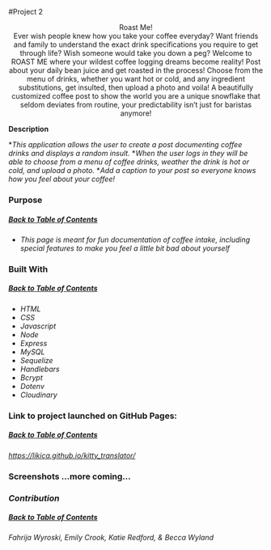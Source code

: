 #Project 2

<p align="center" width="100%">
Roast Me!
<br>
Ever wish people knew how you take your coffee everyday? Want friends and family to understand the exact drink specifications you require to get through life? Wish someone would take you down a peg? Welcome to ROAST ME where your wildest coffee logging dreams become reality! Post about your daily bean juice and get roasted in the process! Choose from the menu of drinks, whether you want hot or cold, and any ingredient substitutions, get insulted, then upload a photo and voila! A beautifully customized coffee post to show the world you are a unique snowflake that seldom deviates from routine, your predictability isn’t just for baristas anymore!

**Description**

*_This application allows the user to create a post documenting coffee drinks and displays a random insult._
*_When the user logs in they will be able to choose from a menu of coffee drinks, weather the drink is hot or cold, and upload a photo._
*_Add a caption to your post so everyone knows how you feel about your coffee!_

### **Purpose**
##### [Back to Table of Contents](#Table-of-Contents)
* _This page is meant for fun documentation of coffee intake, including special features to make you feel a little bit bad about yourself_


### **Built With**
 ##### [Back to Table of Contents](#Table-of-Contents)

* _HTML_
* _CSS_
* _Javascript_
* _Node_
* _Express_
* _MySQL_
* _Sequelize_
* _Handlebars_
* _Bcrypt_
* _Dotenv_
* _Cloudinary_





### **Link to project launched on GitHub Pages:**
##### [Back to Table of Contents](#Table-of-Contents)
*https://likica.github.io/kitty_translator/*

### **Screenshots ...more coming...**
<!-- <h3 align="center" width="100%">
 <br>1. Landing Page</br>
<p align="center" width="100%">
    <img src="./assets/images/landing_pg.png" width="40%"/>
</p>
2. Random image of a cat
<p align="center" width="100%">
    <img src="./assets/images/cat_img.jpeg" width="40%"/>
</p>
3. Random Joke
<p align="center" width="100%">
    <img src="./assets/images/joke.jpeg" width="40%"/>
</p>
4. Random Fact about cats
<p align="center" width="100%">
    <img src="./assets/images/cat_fact.jpeg" width="40%"/>
</p>
5. Use get_cat Button to get more!
<p align="center" width="100%">
    <img src="./assets/images/getcat_btn.jpeg" width="40%"/>
</p> -->

### **_Contribution_**
##### [Back to Table of Contents](#Table-of-Contents)
*Fahrija Wyroski, Emily Crook, Katie Redford, & Becca Wyland*